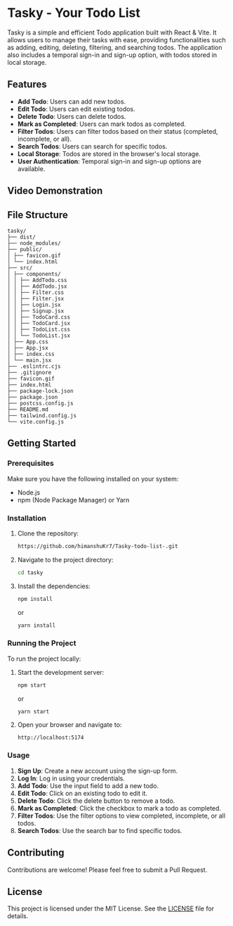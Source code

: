 # Tasky - Your Todo List

Tasky is a simple and efficient Todo application built with React & Vite. It allows users to manage their tasks with ease, providing functionalities such as adding, editing, deleting, filtering, and searching todos. The application also includes a temporal sign-in and sign-up option, with todos stored in local storage.

## Features

- **Add Todo**: Users can add new todos.
- **Edit Todo**: Users can edit existing todos.
- **Delete Todo**: Users can delete todos.
- **Mark as Completed**: Users can mark todos as completed.
- **Filter Todos**: Users can filter todos based on their status (completed, incomplete, or all).
- **Search Todos**: Users can search for specific todos.
- **Local Storage**: Todos are stored in the browser's local storage.
- **User Authentication**: Temporal sign-in and sign-up options are available.

## Video Demonstration



## File Structure

```
tasky/
├── dist/
├── node_modules/
├── public/
│ ├── favicon.gif
│ └── index.html
├── src/
│ ├── components/
│ │ ├── AddTodo.css
│ │ ├── AddTodo.jsx
│ │ ├── Filter.css
│ │ ├── Filter.jsx
│ │ ├── Login.jsx
│ │ ├── Signup.jsx
│ │ ├── TodoCard.css
│ │ ├── TodoCard.jsx
│ │ ├── TodoList.css
│ │ └── TodoList.jsx
│ ├── App.css
│ ├── App.jsx
│ ├── index.css
│ └── main.jsx
├── .eslintrc.cjs
├── .gitignore
├── favicon.gif
├── index.html
├── package-lock.json
├── package.json
├── postcss.config.js
├── README.md
├── tailwind.config.js
└── vite.config.js

```

## Getting Started

### Prerequisites

Make sure you have the following installed on your system:

- Node.js
- npm (Node Package Manager) or Yarn

### Installation

1. Clone the repository:

   ```bash
   https://github.com/himanshuKr7/Tasky-todo-list-.git
   ```

2. Navigate to the project directory:

   ```bash
   cd tasky
   ```

3. Install the dependencies:

   ```bash
   npm install
   ```

   or

   ```bash
   yarn install
   ```

### Running the Project

To run the project locally:

1. Start the development server:

   ```bash
   npm start
   ```

   or

   ```bash
   yarn start
   ```

2. Open your browser and navigate to:

   ```
   http://localhost:5174
   ```

### Usage

1. **Sign Up**: Create a new account using the sign-up form.
2. **Log In**: Log in using your credentials.
3. **Add Todo**: Use the input field to add a new todo.
4. **Edit Todo**: Click on an existing todo to edit it.
5. **Delete Todo**: Click the delete button to remove a todo.
6. **Mark as Completed**: Click the checkbox to mark a todo as completed.
7. **Filter Todos**: Use the filter options to view completed, incomplete, or all todos.
8. **Search Todos**: Use the search bar to find specific todos.

## Contributing

Contributions are welcome! Please feel free to submit a Pull Request.

## License

This project is licensed under the MIT License. See the [LICENSE](LICENSE) file for details.

